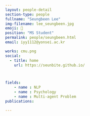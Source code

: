 ```yaml
---
layout: people-detail
section-type: people
fullname: "Seungbeen Lee"
img-filename: lee_seungbeen.jpg
emoji: 🧠
position: "MS Student"
permalink: people/seungbeen.html
email: iyy1112@yonsei.ac.kr

works: cmu.png
social:
  - title: home
    url: https://seunbite.github.io/



fields:
    - name : NLP
    - name : Psychology
    - name : Multi-agent Problem 
publications:

---
```

